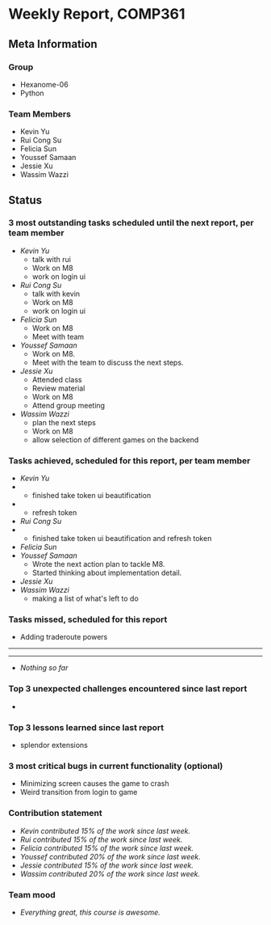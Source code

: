 # Weekly Report, COMP361

## Meta Information

### Group

* Hexanome-06
* Python

### Team Members

* Kevin Yu
* Rui Cong Su
* Felicia Sun
* Youssef Samaan
* Jessie Xu
* Wassim Wazzi

## Status

### 3 most outstanding tasks scheduled until the next report, per team member

* *Kevin Yu*
    * talk with rui
    * Work on M8
    * work on login ui
* *Rui Cong Su*
    * talk with kevin
    * Work on M8
    * work on login ui
* *Felicia Sun*
    * Work on M8
    * Meet with team
* *Youssef Samaan*
    * Work on M8.
    * Meet with the team to discuss the next steps.
* *Jessie Xu*
    * Attended class
    * Review material
    * Work on M8
    * Attend group meeting
* *Wassim Wazzi*
    * plan the next steps
    * Work on M8
    * allow selection of different games on the backend

### Tasks achieved, scheduled for this report, per team member

* *Kevin Yu*
* * finished take token ui beautification
* * refresh token
* *Rui Cong Su*
* * finished take token ui beautification and refresh token
* *Felicia Sun*
* *Youssef Samaan*
  * Wrote the next action plan to tackle M8.
  * Started thinking about implementation detail.
* *Jessie Xu*
* *Wassim Wazzi*
  * making a list of what's left to do

### Tasks missed, scheduled for this report
* Adding traderoute powers
---

---

* *Nothing so far*

### Top 3 unexpected challenges encountered since last report

*

### Top 3 lessons learned since last report

* splendor extensions

### 3 most critical bugs in current functionality (optional)

* Minimizing screen causes the game to crash
* Weird transition from login to game

### Contribution statement

* *Kevin contributed 15% of the work since last week.*
* *Rui contributed 15% of the work since last week.*
* *Felicia contributed 15% of the work since last week.*
* *Youssef contributed 20% of the work since last week.*
* *Jessie contributed 15% of the work since last week.*
* *Wassim contributed 20% of the work since last week.*

### Team mood

* *Everything great, this course is awesome.*
